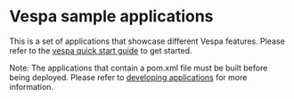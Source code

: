 # Vespa sample applications

This is a set of applications that showcase different Vespa features.
Please refer to the
[vespa quick start guide](https://docs.vespa.ai/documentation/vespa-quick-start.html)
to get started.

Note: The applications that contain a pom.xml file must be built before being deployed.
Please refer to
[developing applications](https://docs.vespa.ai/documentation/jdisc/developing-applications.html#deploy)
for more information.

